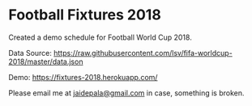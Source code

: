 # Football Fixtures 2018

Created a demo schedule for Football World Cup 2018.

Data Source:
https://raw.githubusercontent.com/lsv/fifa-worldcup-2018/master/data.json

Demo: https://fixtures-2018.herokuapp.com/

Please email me at jaidepala@gmail.com
in case, something is broken.
